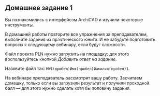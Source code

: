 ## Домашнее задание 1

Вы познакомились с интерфейсом ArchiCAD и изучили некоторые инструменты.

В домашней работы повторите все упражнения за преподавателем, выполните задания из практического юнита. И не забудьте подготовить вопросы к следующему вебинару, если будут сложности.

Файл проекта PLN нужно загрузить на площадку: для этого воспользуйтесь кнопкой *Добавить ответ на задание*.

Назовите файл так: `HW1(пробел)Имя(пробел)Фамилия(пробел)1`.

На вебинаре преподаватель рассмотрит вашу работу. Засчитаем домашку, только если вы загрузили результат и получили проходной балл — для этого нужно сделать хотя бы половину задания.
